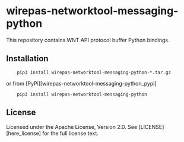 # wirepas-networktool-messaging-python

This repository contains WNT API protocol buffer Python bindings.

## Installation

```shell
    pip3 install wirepas-networktool-messaging-python-*.tar.gz
```

or from [PyPi][wirepas-networktool-messaging-python_pypi]

```shell
    pip3 install wirepas-networktool-messaging-python
```

## License

Licensed under the Apache License, Version 2.0.
See [LICENSE][here_license] for the full license text.
